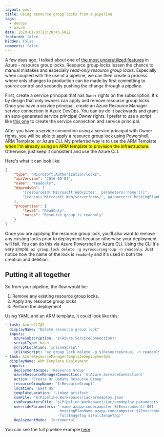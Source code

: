 ```yaml
---
layout: post
title: Using resource group locks from a pipeline
tags:
  - devops
  - azure
date: 2020-01-03T13:28:45.682Z
featured: false
hidden: false
comments: false
---
```

A few days ago, I talked about one of [the most underutilized features](https://gaunacode.com/the-most-underutilized-feature-in-azure) in Azure - resource group locks. Resource group locks lessen the chance to manual mistakes and especially *read-only resource group locks*. Especially when coupled with the use of a pipeline, we can then create a process where only changes to production can be made by first committing to source control and secondly pushing the change through a pipeline.

<!--more-->

First, create a service principal that has `Owner` rights on the subscription. It's by design that only owners can apply and remove resource group locks. Once you have a service principal, create an Azure Resource Manager service connection in Azure DevOps. You can try do it backwards and grant an auto-generated service principal *Owner* rights. I prefer to use a script like [this one](https://gaunacode.com/admin/#/collections/blog/entries/2019-12-08-creating-secure-service-connections-in-azure-devops) to create the service connection and service principal.

After you have a service connection using a service principal with Owner rights, you will be able to apply a resource group lock using Powershell, ARM Template, or Azure CLI. My preferred way is to use the ARM Template <mark>when I'm already using an ARM template to provision the infrastructure.</mark> Otherwise, just keep it consistent and use the Azure CLI.

Here's what it can look like: 

``` json
{
    "type": "Microsoft.Authorization/locks",
    "apiVersion": "2016-09-01",
    "name": "readonly",
    "dependsOn": [
        "[resourceId('Microsoft.Web/sites', parameters('name'))]",
        "[concat('Microsoft.Web/serverfarms/', parameters('hostingPlanName'))]"
    ],
    "properties": {
        "level": "ReadOnly",
        "notes": "Resource group is readonly"
    }
}
```

Once you are applying the resource group lock, you'll also want to remove any existing locks prior to deployment because otherwise your deployment will fail. You can do this via Azure Powershell or Azure CLI. Using the CLI it's very simple: `az group lock delete -g myresourcegroup -n readonly`. Just notice how the name of the lock is `readonly` and it's used in both the creation and deletion. 

## Putting it all together

So from your pipeline, the flow would be:

1. Remove any existing resource group locks.
2. Apply any resource group locks 
3. Perform the deployment

Using YAML and an ARM template, it could look like this:

``` yaml
- task: AzureCLI@2
  displayName: "Delete resource group lock"
  inputs:
    azureSubscription: '$(Azure.ServiceConnection)'
    scriptType: bash
    scriptLocation: 'inlineScript'
    inlineScript: 'az group lock delete -g $(ResourceGroup) -n readonly'
- task: AzureResourceManagerTemplateDeployment@3
  displayName: ARM Template Deployment
  inputs:
    deploymentScope: 'Resource Group'
    azureResourceManagerConnection: '$(Azure.ServiceConnection)'
    action: 'Create Or Update Resource Group'
    resourceGroupName: '$(ResourceGroup)'
    location: 'East US'
    templateLocation: 'Linked artifact'
    csmFile: '$(Pipeline.Workspace)/iac/armdeploy.json'
    csmParametersFile: '$(Pipeline.Workspace)/iac/armdeploy.parameters.json'
    overrideParameters: "-name azapp-codecampster-$(Environment)-001
                        -hostingPlanName azapp-codecampster-$(Environment)-001-sp
                        -fullImageTag $(FullImageTag)"
    deploymentMode: 'Incremental'
```

You can see the full pipeline example [here](https://github.com/onetug/Codecampster/blob/master/pipelines/main.yml)
